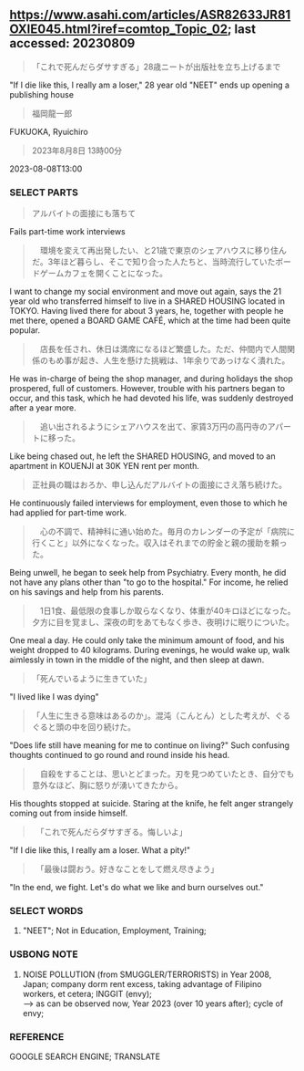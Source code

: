 ## https://www.asahi.com/articles/ASR82633JR81OXIE045.html?iref=comtop_Topic_02; last accessed: 20230809

> 「これで死んだらダサすぎる」28歳ニートが出版社を立ち上げるまで

"If I die like this, I really am a loser," 28 year old "NEET" ends up opening a publishing house

> 福岡龍一郎

FUKUOKA, Ryuichiro

> 2023年8月8日 13時00分

2023-08-08T13:00

### SELECT PARTS

> アルバイトの面接にも落ちて

Fails part-time work interviews

>　環境を変えて再出発したい、と21歳で東京のシェアハウスに移り住んだ。3年ほど暮らし、そこで知り合った人たちと、当時流行していたボードゲームカフェを開くことになった。

I want to change my social environment and move out again, says the 21 year old who transferred himself to live in a SHARED HOUSING located in TOKYO. Having lived there for about 3 years, he, together with people he met there, opened a BOARD GAME CAFÉ, which at the time had been quite popular.

>　店長を任され、休日は満席になるほど繁盛した。ただ、仲間内で人間関係のもめ事が起き、人生を懸けた挑戦は、1年余りであっけなく潰れた。

He was in-charge of being the shop manager, and during holidays the shop prospered, full of customers. However, trouble with his partners began to occur, and this task, which he had devoted his life, was suddenly destroyed after a year more.

>　追い出されるようにシェアハウスを出て、家賃3万円の高円寺のアパートに移った。

Like being chased out, he left the SHARED HOUSING, and moved to an apartment in KOUENJI at 30K YEN rent per month.

> 正社員の職はおろか、申し込んだアルバイトの面接にさえ落ち続けた。

He continuously failed interviews for employment, even those to which he had applied for part-time work.

>　心の不調で、精神科に通い始めた。毎月のカレンダーの予定が「病院に行くこと」以外になくなった。収入はそれまでの貯金と親の援助を頼った。

Being unwell, he began to seek help from Psychiatry. Every month, he did not have any plans other than "to go to the hospital." For income, he relied on his savings and help from his parents.  

>　1日1食、最低限の食事しか取らなくなり、体重が40キロほどになった。夕方に目を覚まし、深夜の町をあてもなく歩き、夜明けに眠りについた。

One meal a day. He could only take the minimum amount of food, and his weight dropped to 40 kilograms. During evenings, he would wake up, walk aimlessly in town in the middle of the night, and then sleep at dawn. 

> 「死んでいるように生きていた」

"I lived like I was dying"

> 「人生に生きる意味はあるのか」。混沌（こんとん）とした考えが、ぐるぐると頭の中を回り続けた。

"Does life still have meaning for me to continue on living?" Such confusing thoughts continued to go round and round inside his head.

>　自殺をすることは、思いとどまった。刃を見つめていたとき、自分でも意外なほど、胸に怒りが湧いてきたから。

His thoughts stopped at suicide. Staring at the knife, he felt anger strangely coming out from inside himself. 

>　「これで死んだらダサすぎる。悔しいよ」

"If I die like this, I really am a loser. What a pity!"

>　「最後は闘おう。好きなことをして燃え尽きよう」

"In the end, we fight. Let's do what we like and burn ourselves out."

### SELECT WORDS

1) "NEET"; Not in Education, Employment, Training;

### USBONG NOTE

1) NOISE POLLUTION (from SMUGGLER/TERRORISTS) in Year 2008, Japan; company dorm rent excess, taking advantage of Filipino workers, et cetera; INGGIT (envy);<br/>
--> as can be observed now, Year 2023 (over 10 years after); cycle of envy;


### REFERENCE

GOOGLE SEARCH ENGINE; TRANSLATE
